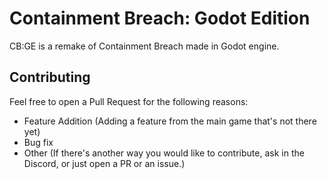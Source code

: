 # Containment Breach: Godot Edition
CB:GE is a remake of Containment Breach made in Godot engine.

## Contributing 
Feel free to open a Pull Request for the following reasons:

- Feature Addition (Adding a feature from the main game that's not there yet)
- Bug fix
- Other (If there's another way you would like to contribute, ask in the Discord, or just open a PR or an issue.)
 
